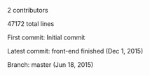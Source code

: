 2 contributors

47172 total lines

First commit: Initial commit

Latest commit: front-end finished (Dec 1, 2015)

Branch: master (Jun 18, 2015)
